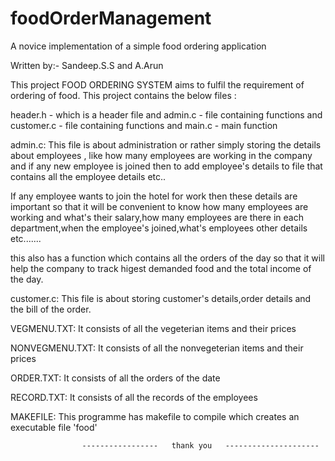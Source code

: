 # foodOrderManagement
A novice implementation of a simple food ordering application

Written by:-
Sandeep.S.S and A.Arun


This  project FOOD ORDERING SYSTEM aims to fulfil the requirement of ordering of food.
This project contains the below files : 

header.h  - which is a header file and admin.c  - file containing functions   and  customer.c - file containing functions  and  main.c - main function




admin.c:
        This file is about administration or rather simply storing the details about employees , like how many employees are working in the company and if any new employee is joined then to add employee's details to file that contains all the employee details etc.. 

If any employee wants to join the hotel for work then these details are important so that it will be convenient to know how many employees are working and what's their salary,how many employees are there in each department,when the employee's joined,what's employees other details etc.......

this also has a function which contains all the orders of the day so that it will help the company to track higest demanded food and the total income of the day. 




customer.c:
          This file is about storing customer's details,order details and the bill of the order. 

VEGMENU.TXT:
	  It consists of all the vegeterian items and their prices

NONVEGMENU.TXT:
	  It consists of all the nonvegeterian items and their prices

ORDER.TXT:
 	  It consists of all the orders of the date

RECORD.TXT:
	  It consists of all the records of the employees

MAKEFILE:
	  This programme has makefile to compile which creates an executable file 'food' 



					-----------------   thank you   ---------------------

